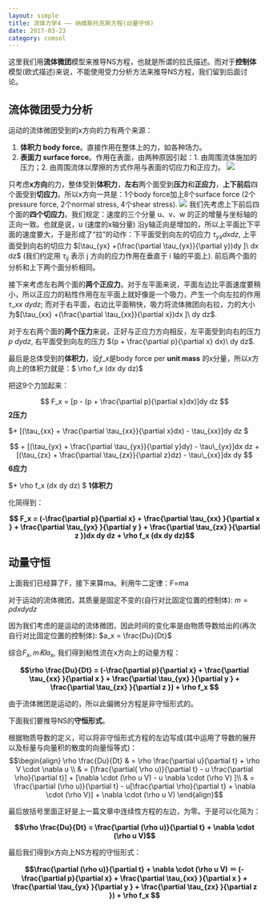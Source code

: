 ```yaml
---
layout: simple
title: 流体力学4 —— 纳维斯托克斯方程(动量守恒)
date: 2017-03-23
category: comsol
---
```


<script type="text/x-mathjax-config">MathJax.Hub.Config({tex2jax: {inlineMath:[['$','$']]}});</script>
<script type="text/javascript" src="http://cdn.mathjax.org/mathjax/latest/MathJax.js?config=TeX-AMS-MML_HTMLorMML"></script>

这里我们用**流体微团**模型来推导NS方程，也就是所谓的拉氏描述。而对于**控制体**模型(欧式描述)来说，不能使用受力分析方法来推导NS方程，我们留到后面讨论。
## 流体微团受力分析
运动的流体微团受到的x方向的力有两个来源：
1. **体积力 body force**。直接作用在整体上的力，如各种场力。
2. **表面力 surface force**。作用在表面，由两种原因引起：1. 由周围流体施加的压力；2. 由周围流体以摩擦的方式作用与表面的切应力和正应力。
![][image-1]

只考虑**x方向**的力，整体受到**体积力**，**左右**两个面受到**压力**和**正应力**，**上下前后**四个面受到**切应力**。所以x方向一共是：1个body force加上8个surface force (2个pressure force, 2个normal stress, 4个shear stress).
![][image-2]
我们先考虑上下前后四个面的**四个切应力**。我们规定：速度的三个分量 u、v、w 的正的增量与坐标轴的正向一致。也就是说，u (速度的x轴分量) 沿y轴正向是增加的，所以上平面比下平面的速度要大，于是形成了“拉”的动作：下平面受到向左的切应力 $\tau_{yx} dx dz$, 上平面受到向右的切应力 $[\tau_{yx} +(\frac{\partial \tau_{yx}}{\partial y})dy ]\ dx dz$ (我们约定用 $\tau_{ij}$ 表示 j 方向的应力作用在垂直于 i 轴的平面上). 前后两个面的分析和上下两个面分析相同。

接下来考虑左右两个面的**两个正应力**。对于左平面来说，平面左边比平面速度要稍小，所以正应力的粘性作用在左平面上就好像是一个吸力，产生一个向左拉的作用 $\tau\_{xx} \ dy dz$; 而对于右平面，右边比平面稍快，吸力将流体微团向右拉，力的大小为$[\tau_{xx} +(\frac{\partial \tau_{xx}}{\partial x})dx ]\ dy dz$.

对于左右两个面的**两个压力**来说，正好与正应力方向相反，左平面受到向右的压力 $p\ dy dz$, 右平面受到向左的压力 $(p + \frac{\partial p}{\partial x} dx)\ dy dz$.

最后是总体受到的**体积力**，设$f\_x$是body force per **unit mass** 的x分量，所以x方向上的体积力就是：$ \rho f\_x (dx dy dz)$

把这9个力加起来：

$$ F_x =  [p - (p + \frac{\partial p}{\partial x}dx)]dy dz $$  **2压力**

$+ [(\tau_{xx} + \frac{\partial \tau_{xx}}{\partial x}dx) - \tau\_{xx}]dy dz $

$$ + [(\tau_{yx} + \frac{\partial \tau_{yx}}{\partial y}dy) - \tau\_{yx}]dx dz + [(\tau_{zx} + \frac{\partial \tau_{zx}}{\partial z}dz) - \tau\_{xx}]dx dy $$ **6应力**

$+ \rho f\_x (dx dy dz) $ **1体积力**

化简得到：

**$$ F_x = (-\frac{\partial p}{\partial x} + \frac{\partial \tau_{xx} }{\partial x } + \frac{\partial \tau_{yx} }{\partial y } + \frac{\partial \tau_{zx} }{\partial z })dx dy dz + \rho f_x (dx dy dz)$$**

## 动量守恒
上面我们已经算了F，接下来算ma。利用牛二定律：F=ma

对于运动的流体微团，其质量是固定不变的(自行对比固定位置的控制体):
$m=\rho dx dy dz$

因为我们考虑的是运动的流体微团，因此时间的变化率是由物质导数给出的(再次自行对比固定位置的控制体):
$a_x = \frac{Du}{Dt}$

综合$F_x, m 和a_x$, 我们得到粘性流在x方向上的动量方程：

**$$\rho \frac{Du}{Dt} = (-\frac{\partial p}{\partial x} + \frac{\partial \tau_{xx} }{\partial x } + \frac{\partial \tau_{yx} }{\partial y } + \frac{\partial \tau_{zx} }{\partial z }) + \rho f_x $$**

由于流体微团是运动的，所以此偏微分方程是非守恒形式的。

下面我们要推导NS的**守恒形式**。

根据物质导数的定义，可以将非守恒形式方程的左边写成(其中运用了导数的展开以及标量与向量积的散度的向量恒等式)：
$$\begin{align}
\rho \frac{Du}{Dt} & = \rho \frac{\partial u}{\partial t} + \rho V \cdot \nabla u \\
& =  [\frac{\partial( \rho u)}{\partial t} - u \frac{\partial \rho}{\partial t}] + [\nabla \cdot (\rho u V) - u \nabla \cdot (\rho V) ]\\
& = \frac{\partial (\rho u)}{\partial t} - u[\frac{\partial \rho}{\partial t} + \nabla \cdot (\rho V)] + \nabla \cdot (\rho u V)
\end{align}$$

最后放括号里面正好是上一篇文章中连续性方程的左边，为零。于是可以化简为：

**$$\rho \frac{Du}{Dt} = \frac{\partial (\rho u)}{\partial t} + \nabla \cdot (\rho u V)$$**

最后我们得到x方向上NS方程的守恒形式：

**$$\frac{\partial (\rho u)}{\partial t} + \nabla \cdot (\rho u V) ＝ (-\frac{\partial p}{\partial x} + \frac{\partial \tau_{xx} }{\partial x } + \frac{\partial \tau_{yx} }{\partial y } + \frac{\partial \tau_{zx} }{\partial z }) + \rho f_x $$**

[image-1]:	https://cdn-images-1.medium.com/max/800/1*KpOV6U67KXagOrKZyR3LIw.png
[image-2]:	https://cdn-images-1.medium.com/max/800/1*vPg7oZ2v2DrkPwudHUsxQQ.png